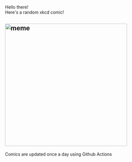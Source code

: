 Hello there! <br>Here's a random xkcd comic!<br>
## <img src="https://imgs.xkcd.com/comics/rtl.png" alt="meme" width="400"/><br>
Comics are updated once a day using Github Actions